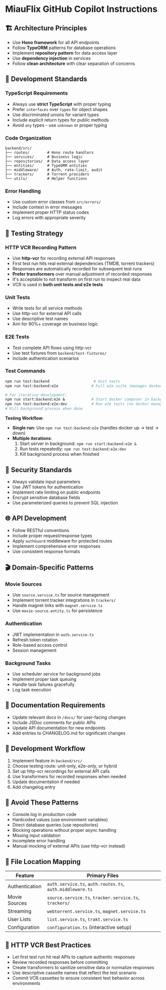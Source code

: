 # MiauFlix GitHub Copilot Instructions

## 🏗️ Architecture Principles

- Use **Hono framework** for all API endpoints
- Follow **TypeORM** patterns for database operations
- Implement **repository pattern** for data access layer
- Use **dependency injection** in services
- Follow **clean architecture** with clear separation of concerns

## 🎯 Development Standards

### TypeScript Requirements

- Always use **strict TypeScript** with proper typing
- Prefer `interfaces` over `types` for object shapes
- Use discriminated unions for variant types
- Include explicit return types for public methods
- Avoid `any` types - use `unknown` or proper typing

### Code Organization

```
backend/src/
├── routes/        # Hono route handlers
├── services/      # Business logic
├── repositories/  # Data access layer
├── entities/      # TypeORM entities
├── middleware/    # Auth, rate-limit, audit
├── trackers/      # Torrent providers
└── utils/         # Helper functions
```

### Error Handling

- Use custom error classes from `src/errors/`
- Include context in error messages
- Implement proper HTTP status codes
- Log errors with appropriate severity

## 🧪 Testing Strategy

### HTTP VCR Recording Pattern

- Use **http-vcr** for recording external API responses
- First test run hits real external dependencies (TMDB, torrent trackers)
- Responses are automatically recorded for subsequent test runs
- **Prefer transformers** over manual adjustment of recorded responses
- It's acceptable to not transform on first run to inspect real data
- VCR is used in **both unit tests and e2e tests**

### Unit Tests

- Write tests for all service methods
- Use http-vcr for external API calls
- Use descriptive test names
- Aim for 90%+ coverage on business logic

### E2E Tests

- Test complete API flows using http-vcr
- Use test fixtures from `backend/test-fixtures/`
- Include authentication scenarios

### Test Commands

```bash
npm run test:backend                    # Unit tests
npm run test:backend:e2e               # Full e2e suite (manages docker lifecycle)

# For iterative development:
npm run start:backend:e2e &            # Start docker composer in background
npm run test:backend:e2e:dev           # Run e2e tests (no docker management)
# Kill background process when done
```

**Testing Workflow**:

- **Single run**: Use `npm run test:backend:e2e` (handles docker up → test → down)
- **Multiple iterations**:
  1. Start server in background: `npm run start:backend:e2e &`
  2. Run tests repeatedly: `npm run test:backend:e2e:dev`
  3. Kill background process when finished

## 🔐 Security Standards

- Always validate input parameters
- Use JWT tokens for authentication
- Implement rate limiting on public endpoints
- Encrypt sensitive database fields
- Use parameterized queries to prevent SQL injection

## 🌐 API Development

- Follow RESTful conventions
- Include proper request/response types
- Apply `authGuard` middleware for protected routes
- Implement comprehensive error responses
- Use consistent response formats

## 🎬 Domain-Specific Patterns

### Movie Sources

- Use `source.service.ts` for source management
- Implement torrent tracker integrations in `trackers/`
- Handle magnet links with `magnet.service.ts`
- Use `movie-source.entity.ts` for persistence

### Authentication

- JWT implementation in `auth.service.ts`
- Refresh token rotation
- Role-based access control
- Session management

### Background Tasks

- Use scheduler service for background jobs
- Implement proper task queuing
- Handle task failures gracefully
- Log task execution

## 📝 Documentation Requirements

- Update relevant docs in `/docs/` for user-facing changes
- Include JSDoc comments for public APIs
- Update API documentation for new endpoints
- Add entries to CHANGELOG.md for significant changes

## 🔄 Development Workflow

1. Implement feature in `backend/src/`
2. Choose testing route: unit-only, e2e-only, or hybrid
3. Set up http-vcr recordings for external API calls
4. Use transformers for recorded responses when needed
5. Update documentation if needed
6. Add changelog entry

## 🚫 Avoid These Patterns

- Console.log in production code
- Hardcoded values (use environment variables)
- Direct database queries (use repositories)
- Blocking operations without proper async handling
- Missing input validation
- Incomplete error handling
- Manual mocking of external APIs (use http-vcr instead)

## 🎯 File Location Mapping

| Feature        | Primary Files                                             |
| -------------- | --------------------------------------------------------- |
| Authentication | `auth.service.ts`, `auth.routes.ts`, `auth.middleware.ts` |
| Movie Sources  | `source.service.ts`, `tracker.service.ts`, `trackers/`    |
| Streaming      | `webtorrent.service.ts`, `magnet.service.ts`              |
| User Lists     | `list.service.ts`, `trakt.service.ts`                     |
| Configuration  | `configuration.ts` (interactive setup)                    |

## 🎥 HTTP VCR Best Practices

- Let first test run hit real APIs to capture authentic responses
- Review recorded responses before committing
- Create transformers to sanitize sensitive data or normalize responses
- Use descriptive cassette names that reflect the test scenario
- Commit VCR cassettes to ensure consistent test behavior across environments
